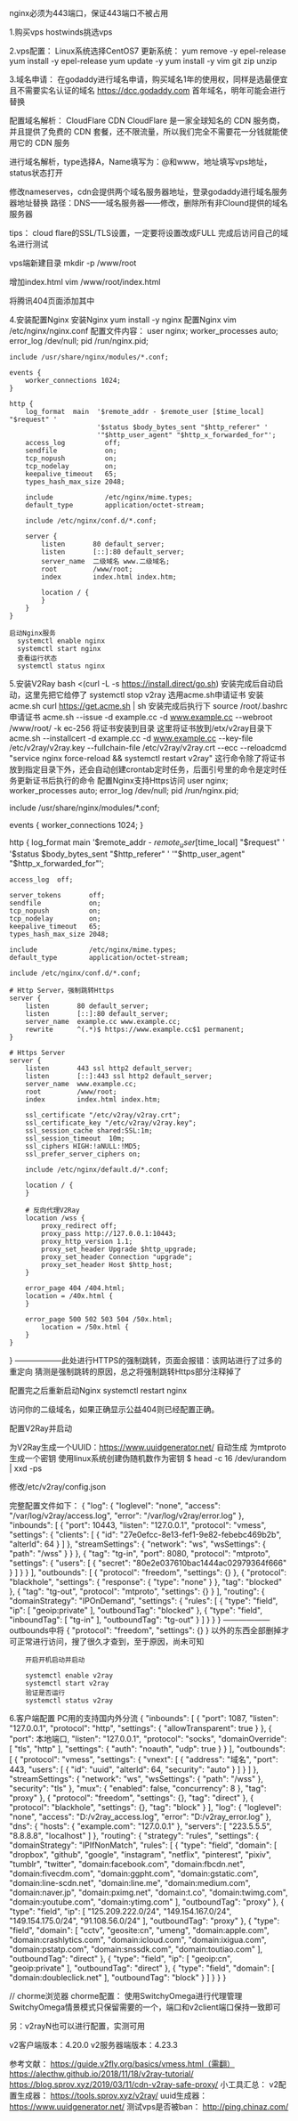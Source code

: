 nginx必须为443端口，保证443端口不被占用

1.购买vps
  hostwinds挑选vps
  
2.vps配置：
  Linux系统选择CentOS7
  更新系统：
  yum remove -y epel-release
  yum install -y epel-release
  yum update -y
  yum install -y vim git zip unzip
  
  
3.域名申请：
  在godaddy进行域名申请，购买域名1年的使用权，同样是选最便宜且不需要实名认证的域名  https://dcc.godaddy.com
  首年域名，明年可能会进行替换
  
  配置域名解析：
  CloudFlare CDN
  CloudFlare 是一家全球知名的 CDN 服务商，并且提供了免费的 CDN 套餐，还不限流量，所以我们完全不需要花一分钱就能使用它的 CDN 服务
  
  进行域名解析，type选择A，Name填写为：@和www，地址填写vps地址，status状态打开
  
  修改nameserves，cdn会提供两个域名服务器地址，登录godaddy进行域名服务器地址替换
  路径：DNS——域名服务器——修改，删除所有非Clound提供的域名服务器
  
  tips： cloud flare的SSL/TLS设置，一定要将设置改成FULL
  完成后访问自己的域名进行测试
  
  vps端新建目录
  mkdir -p /www/root
  
  增加index.html
  vim /www/root/index.html
  
  将腾讯404页面添加其中
  <!DOCTYPE html>
  <html>
  <head>
    <title>404</title>
    <meta http-equiv="Content-Type" content="text/html" charset="UTF-8">
    <script type="text/javascript" src="//qzonestyle.gtimg.cn/qzone/hybrid/app/404/search_children.js" charset="utf-8" homePageUrl="https://www.example.cc/" homePageName="回到我的主页"></script>
  </head>
  </html>
  
 4.安装配置Nginx
   安装Nginx
   yum install -y nginx
   配置Nginx
   vim /etc/nginx/nginx.conf
   配置文件内容：
    user nginx;
    worker_processes auto;
    error_log /dev/null;
    pid /run/nginx.pid;

    include /usr/share/nginx/modules/*.conf;

    events {
        worker_connections 1024;
    }

    http {
        log_format  main  '$remote_addr - $remote_user [$time_local] "$request" '
                          '$status $body_bytes_sent "$http_referer" '
                          '"$http_user_agent" "$http_x_forwarded_for"';
        access_log          off;
        sendfile            on;
        tcp_nopush          on;
        tcp_nodelay         on;
        keepalive_timeout   65;
        types_hash_max_size 2048;

        include             /etc/nginx/mime.types;
        default_type        application/octet-stream;

        include /etc/nginx/conf.d/*.conf;

        server {
            listen       80 default_server;
            listen       [::]:80 default_server;
            server_name  二级域名 www.二级域名;
            root         /www/root;
            index        index.html index.htm;

            location / {
            }
        }
    }
    
    启动Nginx服务
      systemctl enable nginx
      systemctl start nginx
      查看运行状态
      systemctl status nginx
  
  5.安装V2Ray
    bash <(curl -L -s https://install.direct/go.sh)
    安装完成后自动启动，这里先把它给停了
    systemctl stop v2ray
    选用acme.sh申请证书
    安装acme.sh
    curl  https://get.acme.sh | sh
    安装完成后执行下
    source /root/.bashrc
    申请证书
    acme.sh --issue -d example.cc -d www.example.cc --webroot /www/root/ -k ec-256
    将证书安装到目录
    这里将证书放到/etx/v2ray目录下
    acme.sh --installcert -d example.cc -d www.example.cc --key-file /etc/v2ray/v2ray.key --fullchain-file /etc/v2ray/v2ray.crt --ecc --reloadcmd  "service nginx force-reload && systemctl restart v2ray"
    这行命令除了将证书放到指定目录下外，还会自动创建crontab定时任务，后面引号里的命令是定时任务更新证书后执行的命令
    配置Nginx支持Https访问
    user nginx;
worker_processes auto;
error_log /dev/null;
pid /run/nginx.pid;

include /usr/share/nginx/modules/*.conf;

events {
    worker_connections 1024;
}

http {
    log_format  main  '$remote_addr - $remote_user [$time_local] "$request" '
                      '$status $body_bytes_sent "$http_referer" '
                      '"$http_user_agent" "$http_x_forwarded_for"';

    access_log  off;

    server_tokens       off;
    sendfile            on;
    tcp_nopush          on;
    tcp_nodelay         on;
    keepalive_timeout   65;
    types_hash_max_size 2048;

    include             /etc/nginx/mime.types;
    default_type        application/octet-stream;

    include /etc/nginx/conf.d/*.conf;

    # Http Server，强制跳转Https
    server {
        listen       80 default_server;
        listen       [::]:80 default_server;
        server_name  example.cc www.example.cc;
        rewrite      ^(.*)$ https://www.example.cc$1 permanent;
    }

    # Https Server
    server {
        listen       443 ssl http2 default_server;
        listen       [::]:443 ssl http2 default_server;
        server_name  www.example.cc;
        root         /www/root;
        index        index.html index.htm;

        ssl_certificate "/etc/v2ray/v2ray.crt";
        ssl_certificate_key "/etc/v2ray/v2ray.key";
        ssl_session_cache shared:SSL:1m;
        ssl_session_timeout  10m;
        ssl_ciphers HIGH:!aNULL:!MD5;
        ssl_prefer_server_ciphers on;

        include /etc/nginx/default.d/*.conf;

        location / {
        }

        # 反向代理V2Ray
        location /wss {
            proxy_redirect off;
            proxy_pass http://127.0.0.1:10443;
            proxy_http_version 1.1;
            proxy_set_header Upgrade $http_upgrade;
            proxy_set_header Connection "upgrade";
            proxy_set_header Host $http_host;
        }

        error_page 404 /404.html;
        location = /40x.html {
        }

        error_page 500 502 503 504 /50x.html;
            location = /50x.html {
        }
    }
}
  ——————此处进行HTTPS的强制跳转，页面会报错：该网站进行了过多的重定向
  猜测是强制跳转的原因，总之将强制跳转Https部分注释掉了
  
  配置完之后重新启动Nginx
  systemctl restart nginx
  
  访问你的二级域名，如果正确显示公益404则已经配置正确。
  
  配置V2Ray并启动
  
  为V2Ray生成一个UUID：https://www.uuidgenerator.net/ 自动生成
  为mtproto生成一个密钥
  使用linux系统创建伪随机数作为密钥
  $ head -c 16 /dev/urandom | xxd -ps
  
  修改/etc/v2ray/config.json
  
  完整配置文件如下：
  {
    "log": {
        "loglevel": "none",
        "access": "/var/log/v2ray/access.log",
        "error": "/var/log/v2ray/error.log"
    },
    "inbounds": [
        {
            "port": 10443,
            "listen": "127.0.0.1",
            "protocol": "vmess",
            "settings": {
                "clients": [
                    {
                        "id": "27e0efcc-8e13-fef1-9e82-febebc469b2b",
                        "alterId": 64
                    }
                ]
            },
            "streamSettings": {
                "network": "ws",
                "wsSettings": {
                    "path": "/wss"
                }
            }
        },
        {
            "tag": "tg-in",
            "port": 8080,
            "protocol": "mtproto",
            "settings": {
                "users": [
                    {
                        "secret": "80e2e037610bac1444ac02979364f666"
                    }
                ]
            }
        }
    ],
    "outbounds": [
        {
            "protocol": "freedom",
            "settings": {}
        },
        {
            "protocol": "blackhole",
            "settings": {
                "response": {
                    "type": "none"
                }
            },
            "tag": "blocked"
        },
        {
            "tag": "tg-out",
            "protocol": "mtproto",
            "settings": {}
        }
    ],
    "routing": {
        "domainStrategy": "IPOnDemand",
        "settings": {
            "rules": [
                {
                    "type": "field",
                    "ip": [
                        "geoip:private"
                    ],
                    "outboundTag": "blocked"
                },
                {
                    "type": "field",
                    "inboundTag": [
                        "tg-in"
                    ],
                    "outboundTag": "tg-out"
                }
            ]
        }
    }
}
  ——————outbounds中将
        {
            "protocol": "freedom",
            "settings": {}
        }
        以外的东西全部删掉才可正常进行访问，搜了很久才查到，至于原因，尚未可知
        
        开启开机启动并启动
        
        systemctl enable v2ray
        systemctl start v2ray
        验证是否运行
        systemctl status v2ray
  6.客户端配置
    PC用的支持国内外分流
    {
    "inbounds": [
        {
            "port": 1087,
            "listen": "127.0.0.1",
            "protocol": "http",
            "settings": {
                "allowTransparent": true
            }
        },
        {
            "port": 本地端口,
            "listen": "127.0.0.1",
            "protocol": "socks",
            "domainOverride": [
                "tls",
                "http"
            ],
            "settings": {
                "auth": "noauth",
                "udp": true
            }
        }
    ],
    "outbounds": [
        {
            "protocol": "vmess",
            "settings": {
                "vnext": [
                    {
                        "address": "域名",
                        "port": 443,
                        "users": [
                            {
                                "id": "uuid",
                                "alterId": 64,
                                "security": "auto"
                            }
                        ]
                    }
                ]
            },
            "streamSettings": {
                "network": "ws",
                "wsSettings": {
                    "path": "/wss"
                },
                "security": "tls"
            },
            "mux": {
                "enabled": false,
                "concurrency": 8
            },
            "tag": "proxy"
        },
        {
            "protocol": "freedom",
            "settings": {},
            "tag": "direct"
        },
        {
            "protocol": "blackhole",
            "settings": {},
            "tag": "block"
        }
    ],
    "log": {
        "loglevel": "none",
        "access": "D:/v2ray_access.log",
        "error": "D:/v2ray_error.log"
    },
    "dns": {
        "hosts": {
            "example.com": "127.0.0.1"
        },
        "servers": [
            "223.5.5.5",
            "8.8.8.8",
            "localhost"
        ]
    },
    "routing": {
        "strategy": "rules",
        "settings": {
            "domainStrategy": "IPIfNonMatch",
            "rules": [
                {
                    "type": "field",
                    "domain": [
                        "dropbox",
                        "github",
                        "google",
                        "instagram",
                        "netflix",
                        "pinterest",
                        "pixiv",
                        "tumblr",
                        "twitter",
                        "domain:facebook.com",
                        "domain:fbcdn.net",
                        "domain:fivecdm.com",
                        "domain:ggpht.com",
                        "domain:gstatic.com",
                        "domain:line-scdn.net",
                        "domain:line.me",
                        "domain:medium.com",
                        "domain:naver.jp",
                        "domain:pximg.net",
                        "domain:t.co",
                        "domain:twimg.com",
                        "domain:youtube.com",
                        "domain:ytimg.com"
                    ],
                    "outboundTag": "proxy"
                },
                {
                    "type": "field",
                    "ip": [
                        "125.209.222.0/24",
                        "149.154.167.0/24",
                        "149.154.175.0/24",
                        "91.108.56.0/24"
                    ],
                    "outboundTag": "proxy"
                },
                {
                    "type": "field",
                    "domain": [
                        "cctv",
                        "geosite:cn",
                        "umeng",
                        "domain:apple.com",
                        "domain:crashlytics.com",
                        "domain:icloud.com",
                        "domain:ixigua.com",
                        "domain:pstatp.com",
                        "domain:snssdk.com",
                        "domain:toutiao.com"
                    ],
                    "outboundTag": "direct"
                },
                {
                    "type": "field",
                    "ip": [
                        "geoip:cn",
                        "geoip:private"
                    ],
                    "outboundTag": "direct"
                },
                {
                    "type": "field",
                    "domain": [
                        "domain:doubleclick.net"
                    ],
                    "outboundTag": "block"
                }
            ]
        }
    }
}

// chorme浏览器
  chorme配置：
  使用SwitchyOmega进行代理管理
  SwitchyOmega情景模式只保留需要的一个，端口和v2client端口保持一致即可
  
  另：v2rayN也可以进行配置，实测可用
  
  v2客户端版本：4.20.0
  v2服务器端版本：4.23.3
  
  
  参考文献：
  https://guide.v2fly.org/basics/vmess.html（需翻）
  https://alecthw.github.io/2018/11/18/v2ray-tutorial/
  https://blog.sprov.xyz/2019/03/11/cdn-v2ray-safe-proxy/
  小工具汇总：
  v2配置生成器：
  https://tools.sprov.xyz/v2ray/
  uuid生成器：
  https://www.uuidgenerator.net/
  测试vps是否被ban：
  http://ping.chinaz.com/
